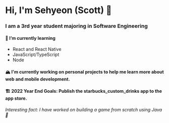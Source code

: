 # Hi, I'm Sehyeon (Scott) 👋

### I am a 3rd year student majoring in Software Engineering

#### 🌱 I’m currently learning
* React and React Native
* JavaScript/TypeScript
* Node

#### 🏔️ I'm currently working on personal projects to help me learn more about web and mobile development.

#### 🏗️ 2022 Year End Goals: Publish the starbucks_custom_drinks app to the app store. 

###### Interesting fact: I have worked on building a game from scratch using Java 🥵

<!--
**sehyeon97/sehyeon97** is a ✨ _special_ ✨ repository because its `README.md` (this file) appears on your GitHub profile.

Here are some ideas to get you started:

- 🌱 I’m currently learning ...
- 👯 I’m looking to collaborate on ...
- 🤔 I’m looking for help with ...
- 💬 Ask me about ...
- 📫 How to reach me: ...
- 😄 Pronouns: ...
- ⚡ Fun fact: ...
-->
